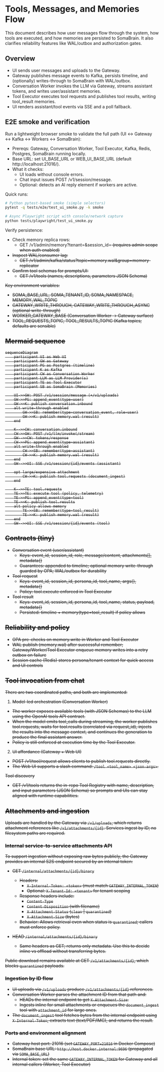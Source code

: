 # Tools, Messages, and Memories Flow

This document describes how user messages flow through the system, how tools are executed, and how memories are persisted to SomaBrain. It also clarifies reliability features like WAL/outbox and authorization gates.

## Overview

- UI sends user messages and uploads to the Gateway.
- Gateway publishes message events to Kafka, persists timeline, and (optionally) writes-through to SomaBrain with WAL/outbox.
- Conversation Worker invokes the LLM via Gateway, streams assistant tokens, and writes user/assistant memories.
- Tool Executor executes tool requests and publishes tool results, writing tool_result memories.
- UI renders assistant/tool events via SSE and a poll fallback.

## E2E smoke and verification

Run a lightweight browser smoke to validate the full path (UI ↔ Gateway ↔ Kafka ↔ Workers ↔ SomaBrain):

- Prereqs: Gateway, Conversation Worker, Tool Executor, Kafka, Redis, Postgres, SomaBrain running locally.
- Base URL: set UI_BASE_URL or WEB_UI_BASE_URL (default http://localhost:21016/).
- What it checks:
  - UI loads without console errors.
  - Chat input issues POST /v1/session/message.
  - Optional: detects an AI reply element if workers are active.

Quick runs:

```bash
# Python pytest-based smoke (simple selectors)
pytest -q tests/e2e/test_ui_smoke.py -k smoke

# Async Playwright script with console/network capture
python tests/playwright/test_ui_smoke.py
```

Verify persistence:

- Check memory replica rows:
  - GET /v1/admin/memory?tenant=<t>&session_id=<s> (requires admin scope when auth enabled)
- Inspect WAL/consumer lag:
  - GET /v1/admin/kafka/status?topic=memory.wal&group=memory-replicator
- Confirm tool schemas for prompts/UI:
  - GET /v1/tools (names, descriptions, parameters JSON Schema)

Key environment variables:

- SOMA_BASE_URL, SOMA_TENANT_ID, SOMA_NAMESPACE, MEMORY_WAL_TOPIC
- GATEWAY_WRITE_THROUGH, GATEWAY_WRITE_THROUGH_ASYNC (optional write-through)
- WORKER_GATEWAY_BASE (Conversation Worker → Gateway surface)
- TOOL_REQUESTS_TOPIC, TOOL_RESULTS_TOPIC (Kafka topics; defaults are sensible)

## Mermaid sequence

```mermaid
sequenceDiagram
    participant UI as Web UI
    participant GW as Gateway
    participant PG as Postgres (timeline)
    participant K as Kafka
    participant CW as Conversation Worker
    participant LLM as LLM Provider(s)
    participant TE as Tool Executor
    participant SB as SomaBrain (Memories)

    UI->>GW: POST /v1/session/message (+/v1/uploads)
    GW->>PG: append_event(type=user)
    GW->>K: publish conversation.inbound
    alt write-through enabled
        GW->>SB: remember(type=conversation_event, role=user)
        GW->>K: publish memory.wal (result)
    end

    K-->>CW: conversation.inbound
    CW->>GW: POST /v1/llm/invoke(/stream)
    GW-->>CW: tokens/response
    CW->>PG: append_event(type=assistant)
    alt write-through enabled
        CW->>SB: remember(type=assistant)
        CW->>K: publish memory.wal (result)
    end
    GW-->>UI: SSE /v1/session/{id}/events (assistant)

    opt large/expensive attachment
        CW->>K: publish tool.requests (document_ingest)
    end

    K-->>TE: tool.requests
    TE->>TE: execute tool (policy, telemetry)
    TE->>PG: append_event(type=tool)
    TE->>K: publish tool.results
    alt policy allows memory
        TE->>SB: remember(type=tool_result)
        TE->>K: publish memory.wal (result)
    end
    GW-->>UI: SSE /v1/session/{id}/events (tool)
```

## Contracts (tiny)

- Conversation event (user/assistant)
  - Keys: event_id, session_id, role, message/content, attachments[], metadata{}
  - Guarantees: appended to timeline; optional memory write-through guarded by OPA; WAL/outbox for durability
- Tool request
  - Keys: event_id, session_id, persona_id, tool_name, args{}, metadata{}
  - Policy: tool.execute enforced in Tool Executor
- Tool result
  - Keys: event_id, session_id, persona_id, tool_name, status, payload, metadata{}
  - Persisted: timeline + memory(type=tool_result) if policy allows

## Reliability and policy

- OPA pre-checks on memory.write in Worker and Tool Executor
- WAL publish (memory.wal) after successful remember; Gateway/Worker/Tool Executor enqueue memory writes into a retry outbox on failure
- Session cache (Redis) stores persona/tenant context for quick access and UI controls

## Tool invocation from chat

There are two coordinated paths, and both are implemented:

1) Model-led orchestration (Conversation Worker)
- The worker exposes available tools (with JSON Schemas) to the LLM using the OpenAI tools API contract.
- When the model emits tool_calls during streaming, the worker publishes tool.requests, waits for tool.results (correlated via request_id), injects the results into the message context, and continues the generation to produce the final assistant answer.
- Policy is still enforced at execution time by the Tool Executor.

2) UI affordance (Gateway + Web UI)
- POST /v1/tool/request allows clients to publish tool.requests directly.
- The Web UI supports a slash command: `/tool <tool_name> <json-args>`.

Tool discovery
- GET /v1/tools returns the in-repo Tool Registry with name, description, and input parameters (JSON Schema) so prompts and UIs can stay aligned with runtime capabilities.

## Attachments and ingestion

Uploads are handled by the Gateway via `/v1/uploads`, which returns attachment references like `/v1/attachments/{id}`. Services ingest by ID; no filesystem paths are required.

### Internal service-to-service attachments API

To support ingestion without exposing raw bytes publicly, the Gateway provides an internal S2S endpoint secured by an internal token:

- GET `/internal/attachments/{id}/binary`
  - Headers:
    - `X-Internal-Token: <token>` (must match `GATEWAY_INTERNAL_TOKEN`)
    - Optional: `X-Tenant-Id: <tenant>` for tenant scoping
  - Response headers include:
    - `Content-Type`
    - `Content-Disposition` (with filename)
    - `X-Attachment-Status` (`clean` | `quarantined`)
    - `X-Attachment-Size` (bytes)
  - Behavior: Allows retrieval even when status is `quarantined`; callers must enforce policy.

- HEAD `/internal/attachments/{id}/binary`
  - Same headers as GET; returns only metadata. Use this to decide inline vs offload without transferring bytes.

Public download remains available at GET `/v1/attachments/{id}`, which blocks `quarantined` payloads.

### Ingestion by ID flow

- UI uploads via `/v1/uploads` produce `/v1/attachments/{id}` references.
- Conversation Worker parses the attachment ID from that path and:
  - HEADs the internal endpoint to get `X-Attachment-Size`.
  - Ingests inline for small attachments or enqueues the `document_ingest` tool with `attachment_id` for large ones.
- The `document_ingest` tool fetches bytes from the internal endpoint using `X-Internal-Token`, extracts text (text/PDF/IMG), and returns the result.

### Ports and environment alignment

- Gateway host port: 21016 (set `GATEWAY_PORT=21016` in Docker Compose)
- SomaBrain base URL: `http://host.docker.internal:9696` (propagated via `SOMA_BASE_URL`)
- Internal token: set the same `GATEWAY_INTERNAL_TOKEN` for Gateway and all internal callers (Worker, Tool Executor)

